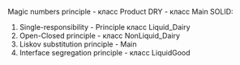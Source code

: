 Magic numbers principle - класс Product
DRY - класс Main
SOLID:
1. Single-responsibility - Principle класс Liquid_Dairy
2. Open-Closed principle - класс NonLiquid_Dairy
3. Liskov substitution principle - Main
4. Interface segregation principle - класс LiquidGood